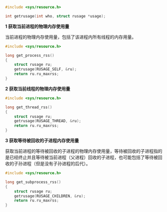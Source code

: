 ```c
#include <sys/resource.h>

int getrusage(int who, struct rusage *usage);
```

**1 获取当前进程的物理内存使用量**

当前进程的物理内存使用量，包括了该进程内所有线程的内存用量。

```c
#include <sys/resource.h>

long get_process_rss() 
{
    struct rusage ru;
    getrusage(RUSAGE_SELF, &ru);
    return ru.ru_maxrss;
}
```

**2 获取当前线程的物理内存使用量**

```c
#include <sys/resource.h>

long get_thread_rss() 
{
    struct rusage ru;
    getrusage(RUSAGE_THREAD, &ru);
    return ru.ru_maxrss;
}
```

**3 获取等待被回收的子进程内存使用量**

获取当前进程的等待被回收的子进程的物理内存使用量，等待被回收的子进程指的是已经终止并且等待被当前进程（父进程）回收的子进程，也可能包括了等待被回收的子孙进程（但是没有子孙进程的后代）。

```c
#include <sys/resource.h>

long get_subprocess_rss() 
{
    struct rusage ru;
    getrusage(RUSAGE_CHILDREN, &ru);
    return ru.ru_maxrss;
}
```


